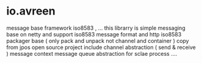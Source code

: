 # io.avreen
message base framework iso8583 , ...
this librarry is simple messaging base on netty and support iso8583 message format and http
iso8583 packager base ( only pack and unpack not channel and container ) copy from jpos open source project
include
  channel abstraction ( send & receive )
  message context
  message queue abstraction for sclae process
  ....
